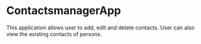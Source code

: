 # ContactsmanagerApp
This application allows user to add, edit and delete contacts. User can also view the existing contacts of persons.
